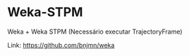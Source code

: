 # Weka-STPM
Weka + Weka STPM (Necessário executar TrajectoryFrame)

Link: https://github.com/bnjmn/weka
